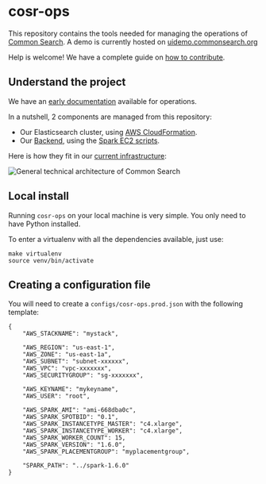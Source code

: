 # cosr-ops

This repository contains the tools needed for managing the operations of [Common Search](https://about.commonsearch.org/). A demo is currently hosted on [uidemo.commonsearch.org](https://uidemo.commonsearch.org/)

Help is welcome! We have a complete guide on [how to contribute](CONTRIBUTING.md).


## Understand the project

We have an [early documentation](https://about.commonsearch.org/developer/operations) available for operations.

In a nutshell, 2 components are managed from this repository:

- Our Elasticsearch cluster, using [AWS CloudFormation](https://aws.amazon.com/cloudformation/).
- Our [Backend](/developer/backend), using the [Spark EC2 scripts](http://spark.apache.org/docs/latest/ec2-scripts.html).

Here is how they fit in our [current infrastructure](https://about.commonsearch.org/developer/architecture):

![General technical architecture of Common Search](https://about.commonsearch.org/images/developer/architecture-2016-02.svg)

## Local install

Running `cosr-ops` on your local machine is very simple. You only need to have Python installed.

To enter a virtualenv with all the dependencies available, just use:

```
make virtualenv
source venv/bin/activate
```
## Creating a configuration file

You will need to create a `configs/cosr-ops.prod.json` with the following template:

```
{
	"AWS_STACKNAME": "mystack",

	"AWS_REGION": "us-east-1",
	"AWS_ZONE": "us-east-1a",
	"AWS_SUBNET": "subnet-xxxxxx",
	"AWS_VPC": "vpc-xxxxxxx",
	"AWS_SECURITYGROUP": "sg-xxxxxxx",

	"AWS_KEYNAME": "mykeyname",
	"AWS_USER": "root",

	"AWS_SPARK_AMI": "ami-668dba0c",
	"AWS_SPARK_SPOTBID": "0.1",
	"AWS_SPARK_INSTANCETYPE_MASTER": "c4.xlarge",
	"AWS_SPARK_INSTANCETYPE_WORKER": "c4.xlarge",
	"AWS_SPARK_WORKER_COUNT": 15,
	"AWS_SPARK_VERSION": "1.6.0",
	"AWS_SPARK_PLACEMENTGROUP": "myplacementgroup",

	"SPARK_PATH": "../spark-1.6.0"
}
```
